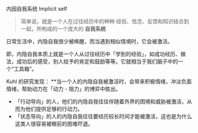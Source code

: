 内因自我系统 Implicit self

> 简单说，就是一个人在过往经历中的种种 经验、信念、反馈和知识结合到一起，所构成的一个庞大的 **自我系统**

日常生活中，内隐自我很少被唤醒，而当遇到相似情境时，它会被激活。

即，内隐自我本质上就是一个人从过往经历中「学到的经验」，如成功经历、做法，成功后的感受，别人给予的肯定和鼓励等等。它就相当于我们脑子中的一个“工具箱”。

Kuhl 的研究发现： **当一个人的内隐自我被激活时，会带来积极情绪，冲淡负面情绪，帮助动力在「动力 - 阻力」的博弈中胜出。

- 「行动导向」的人，他们的内隐自我往往伴随着外界的困境和威胁被激活，从而为他们提供足够的行动力。
- 「状态导向」的人的内隐自我往往要经历较长时间才能被激活，这也是为什么这类人很容易被眼前的困难吓退。


